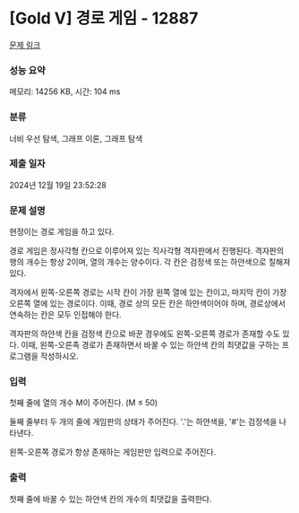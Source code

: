 # [Gold V] 경로 게임 - 12887 

[문제 링크](https://www.acmicpc.net/problem/12887) 

### 성능 요약

메모리: 14256 KB, 시간: 104 ms

### 분류

너비 우선 탐색, 그래프 이론, 그래프 탐색

### 제출 일자

2024년 12월 19일 23:52:28

### 문제 설명

<p>현정이는 경로 게임을 하고 있다.</p>

<p>경로 게임은 정사각형 칸으로 이루어져 있는 직사각형 격자판에서 진행된다. 격자판의 행의 개수는 항상 2이며, 열의 개수는 양수이다. 각 칸은 검정색 또는 하얀색으로 칠해져 있다.</p>

<p>격자에서 왼쪽-오른쪽 경로는 시작 칸이 가장 왼쪽 열에 있는 칸이고, 마지막 칸이 가장 오른쪽 열에 있는 경로이다. 이때, 경로 상의 모든 칸은 하얀색이어야 하며, 경로상에서 연속하는 칸은 모두 인접해야 한다.</p>

<p>격자판의 하얀색 칸을 검정색 칸으로 바꾼 경우에도 왼쪽-오른쪽 경로가 존재할 수도 있다. 이때, 왼쪽-오른족 경로가 존재하면서 바꿀 수 있는 하얀색 칸의 최댓값을 구하는 프로그램을 작성하시오.</p>

### 입력 

 <p>첫째 줄에 열의 개수 M이 주어진다. (M ≤ 50)</p>

<p>둘째 줄부터 두 개의 줄에 게임판의 상태가 주어진다. '.'는 하얀색을, '#'는 검정색을 나타낸다.</p>

<p>왼쪽-오른쪽 경로가 항상 존재하는 게임판만 입력으로 주어진다.</p>

### 출력 

 <p>첫째 줄에 바꿀 수 있는 하얀색 칸의 개수의 최댓값을 출력한다.</p>

